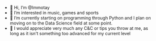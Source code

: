 - 👋 Hi, I’m @Immotay
- 👀 I’m interested in music, games and sports
- 🌱 I’m currently starting on programming through Python and I plan on moving on to the Data Science field at some point.
- 🙏 I would appreciate very much any C&C or tips you throw at me, as long as it isn't something too advanced for my current level

<!---
Immotay/Immotay is a ✨ special ✨ repository because its `README.md` (this file) appears on your GitHub profile.
You can click the Preview link to take a look at your changes.
--->
